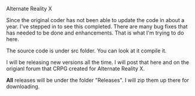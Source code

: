Alternate Reality X

Since the original coder has not been able to update the code in about a year.  I've stepped in to see this completed.  There are many bug fixes that has needed to be done and enhancements.  That is what I'm trying to do here.

The source code is under src folder.  You can look at it compile it.  

I will be releasing new versions all the time.  I will post that here and on the origianl forum that CRPG created for Alternate Reality X.

<B>All</b> releases will be under the folder "Releases". I will zip them up there for downloading.

